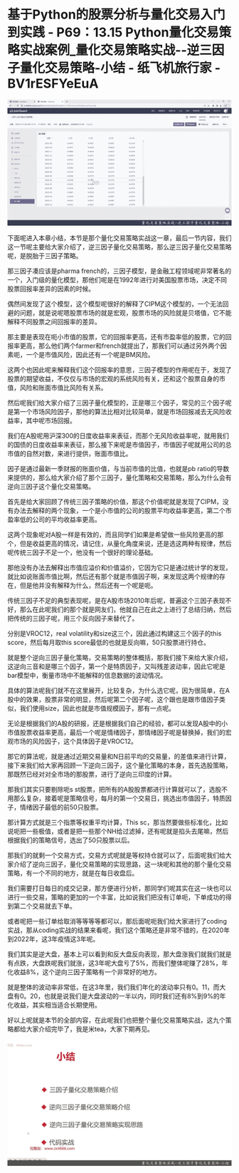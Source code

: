 # 基于Python的股票分析与量化交易入门到实践 - P69：13.15 Python量化交易策略实战案例_量化交易策略实战--逆三因子量化交易策略-小结 - 纸飞机旅行家 - BV1rESFYeEuA

![](img/7a86871acca679cba400c997a5bbe3fd_0.png)

下面呢进入本章小结，本节是那个量化交易策略实战这一章，最后一节内容，我们这一节呢主要给大家介绍了，逆三因子量化交易策略，那么逆三因子量化交易策略呢，是脱胎于三因子策略。

那三因子凑应该是pharma french的，三因子模型，是金融工程领域呢非常著名的一个，入门级的量化模型，那他们呢是在1992年进行对美国股票市场，决定不同股票回报率差异的因素的时候。

偶然间发现了这个模型，这个模型呢很好的解释了CIPM这个模型的，一个无法回避的问题，就是说呢嗯股票市场的就是宏观，股票市场的风险就是贝塔值，它不能解释不同股票之间回报率的差异。

那主要是表现在呃小市值的股票，它的回报率更高，还有市盈率低的股票，它的回报率更高，那么他们两个farmer和french就提出了，那我们可以通过另外两个因素呃，一个是市值风险，因此还有一个呢是BM风险。

这两个也因此呢来解释我们这个回报率的意思，三因子模型的作用呢在于，发现了股票的期望收益，不仅仅与市场的宏观的系统风险有关，还和这个股票自身的市值，风险和账面市值比风险有关系。

然后呢我们给大家介绍了三因子量化模型的，正是哪三个因子，常见的三个因子呢是第一个市场风险因子，那他的算法比相对比较简单，就是市场回报减去无风险收益率，其中呢市场回报。

我们在A股呢用沪深300的日度收益率来表征，而那个无风险收益率呢，就用我们的国债的日度收益率来表征，那么接下来呢是市值因子，市值因子呢就用公司的总市值的自然对数，来进行提供，账面市值比。

因子是通过最新一季财报的账面价值，与当前市值的比值，也就是pb ratio的导数来提供的，那么给大家介绍了那个三因子，量化策略和交易策略，那么为什么会有逆向三因子这个量化交易策略。

首先是给大家回顾了传统三因子策略的价值，那这个价值呢就是发现了CIPM，没有办法去解释的两个现象，一个是小市值的公司的股票平均收益率更高，第二个市盈率低的公司的平均收益率更高。

这两个现象呢对A股一样是有效的，而且同学们如果是希望做一些风险更高的那个，但是收益更高的情况，请记住，从量化角度来说，还是选这两种有规律，然后呢传统三因子不足一个，他没有一个很好的理论基础。

那他没有办法去解释出市值应溢价和价值溢价，它因为它只是通过统计学的发现，就比如说账面市值比啊，然后还有那个就是市值因子啊，来发现这两个规律的存在，但是他并没有解释为什么，然后还有一个呢是呃。

传统三因子不足的典型表现呢，是在A股市场2010年后呢，普遍这个三因子表现不好，那么在此呢我们的那个就是网友们，他就自己在此之上进行了总结归纳，然后把传统的三因子呢，用三个反向因子来替代了。

分别是VROC12，real volatility和size这三个，因此通过构建这三个因子的this score，然后每月取this score最低的也就是反向嘛，50只股票进行持仓。

就是整个逆向三因子量化策略，交易策略的整体概括，那我们接下来给大家介绍，这逆向三音和是哪三个因子，第一个是特质因子，又叫残差波动率，因此它呢是bar模型中，衡量市场中不能解释的信息数据的波动情况。

具体的算法呢我们就不在这里展开，比较复杂，为什么选它呢，因为很简单，在A股中的效果，股票非常的明显，然后呢第二个因子呢，这个跟也是跟市值因子类似，我们使用size，因此也就是市值规模因子，那有一点呢。

无论是根据我们的A股的研报，还是根据我们自己的经验，都可以发现A股中的小市值股票收益率更高，最后一个呢是情绪因子，那情绪因子呢是替换掉，我们的宏观市场的风险因子，这个具体因子是VROC12。

那它的算法呢，就是通过近期交易量和N日前平均的交易量，的差值来进行计算，接下来我们给大家再回顾一下逆向三因子，这个量化策略的本身，首先选股策略，那既然已经对对全市场的那股票，进行了逆向三印度的计算。

那我们其实只要剔除呃s st股票，把所有的A股股票都进行计算就可以了，选股不用那么复杂，接着呢是策略信号，每月的第一个交易日，挑选出市值因子，特质因子，情绪因子最低的前50只股票。

那计算方式就是三个指票等权重平均计算，This sc，那当然要做些标准化，比如说呃把一些极值，或者是把一些那个NH给过滤掉，还有呢就是掐头去尾嘛，然后根据我们的策略信号，选出了50只股票以后。

那我们的就剩一个交易方式，交易方式呢就是等权持仓就可以了，后面呢我们给大家介绍了逆向三因子，量化交易策略的实现思路，这一块呢和其他的那个量化交易策略，有一个不同的地方，就是在每日收盘后。

我们需要打日每日的成交记录，那方便进行分析，那同学们呢其实在这一块也可以进行一些交易，策略的更加的一个丰富，比如说我们把没有订单呃，下单成功的得到第二个交易就去下单。

或者呢把一些订单给取消等等等等都可以，那后面呢呃我们给大家进行了coding实战，那从coding实战的结果来看呢，我们这个策略还是非常不错的，在2020年到2022年，这3年疫情这3年呢。

我们其实是逆大盘，基本上可以看到和反大盘反向表现，那大盘涨我们就我们就是有点跌，大盘跌呢我们就涨，这3年呢大盘亏了5%，而我们整体呢赚了28%，年化收益8%，这个逆向三因子策略有一个非常好的地方。

就是整体的波动率非常低，在这3年里，我们我们年化的波动率只有0。11，而大盘有0。20，也就是说我们是大盘波动的一半以内，同时我们还有8%到9%的年化收益，其实相当适合长期使用。

好以上呢就是本节的全部内容，在此呢我们也把整个量化交易策略实战，这九个策略都给大家介绍完毕了，我是米tea，大家下期再见。



![](img/7a86871acca679cba400c997a5bbe3fd_2.png)